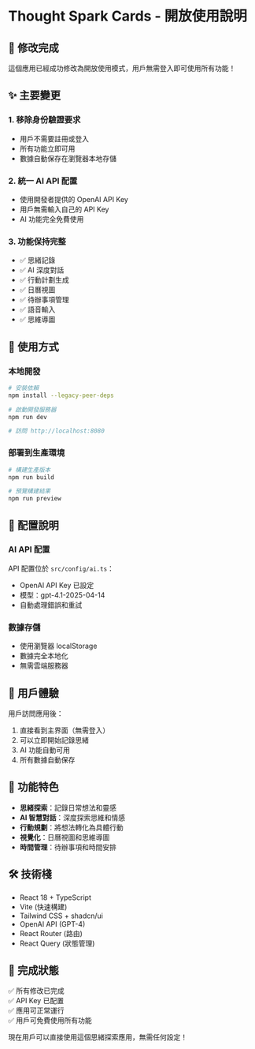 # Thought Spark Cards - 開放使用說明

## 🎉 修改完成

這個應用已經成功修改為開放使用模式，用戶無需登入即可使用所有功能！

## ✨ 主要變更

### 1. 移除身份驗證要求
- 用戶不需要註冊或登入
- 所有功能立即可用
- 數據自動保存在瀏覽器本地存儲

### 2. 統一 AI API 配置
- 使用開發者提供的 OpenAI API Key
- 用戶無需輸入自己的 API Key
- AI 功能完全免費使用

### 3. 功能保持完整
- ✅ 思緒記錄
- ✅ AI 深度對話
- ✅ 行動計劃生成
- ✅ 日曆視圖
- ✅ 待辦事項管理
- ✅ 語音輸入
- ✅ 思維導圖

## 🚀 使用方式

### 本地開發
```bash
# 安裝依賴
npm install --legacy-peer-deps

# 啟動開發服務器
npm run dev

# 訪問 http://localhost:8080
```

### 部署到生產環境
```bash
# 構建生產版本
npm run build

# 預覽構建結果
npm run preview
```

## 🔧 配置說明

### AI API 配置
API 配置位於 `src/config/ai.ts`：
- OpenAI API Key 已設定
- 模型：gpt-4.1-2025-04-14
- 自動處理錯誤和重試

### 數據存儲
- 使用瀏覽器 localStorage
- 數據完全本地化
- 無需雲端服務器

## 🎯 用戶體驗

用戶訪問應用後：
1. 直接看到主界面（無需登入）
2. 可以立即開始記錄思緒
3. AI 功能自動可用
4. 所有數據自動保存

## 📱 功能特色

- **思緒探索**：記錄日常想法和靈感
- **AI 智慧對話**：深度探索思維和情感
- **行動規劃**：將想法轉化為具體行動
- **視覺化**：日曆視圖和思維導圖
- **時間管理**：待辦事項和時間安排

## 🛠 技術棧

- React 18 + TypeScript
- Vite (快速構建)
- Tailwind CSS + shadcn/ui
- OpenAI API (GPT-4)
- React Router (路由)
- React Query (狀態管理)

## 🎊 完成狀態

✅ 所有修改已完成  
✅ API Key 已配置  
✅ 應用可正常運行  
✅ 用戶可免費使用所有功能  

現在用戶可以直接使用這個思緒探索應用，無需任何設定！